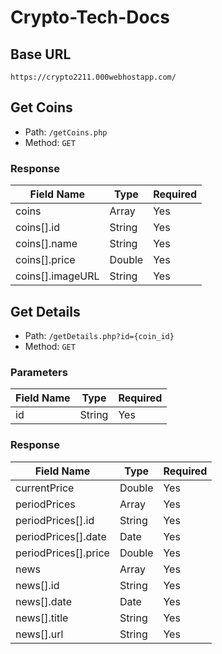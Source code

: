# Crypto-Tech-Docs

## Base URL

`https://crypto2211.000webhostapp.com/`

## Get Coins

- Path: `/getCoins.php`
- Method: `GET`

### Response

|Field Name|Type|Required|
|---|---|---|
|coins|Array|Yes|
|coins[].id|String|Yes|
|coins[].name|String|Yes|
|coins[].price|Double|Yes|
|coins[].imageURL|String|Yes|

## Get Details

- Path: `/getDetails.php?id={coin_id}`
- Method: `GET`

### Parameters

|Field Name|Type|Required|
|---|---|---|
|id|String|Yes|

### Response

|Field Name|Type|Required|
|---|---|---|
|currentPrice|Double|Yes|
|periodPrices|Array|Yes|
|periodPrices[].id|String|Yes|
|periodPrices[].date|Date|Yes|
|periodPrices[].price|Double|Yes|
|news|Array|Yes|
|news[].id|String|Yes|
|news[].date|Date|Yes|
|news[].title|String|Yes|
|news[].url|String|Yes|
